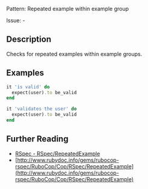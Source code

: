 Pattern: Repeated example within example group

Issue: -

## Description

Checks for repeated examples within example groups.

## Examples

```ruby
it 'is valid' do
  expect(user).to be_valid
end

it 'validates the user' do
  expect(user).to be_valid
end
```

## Further Reading

* [RSpec - RSpec/RepeatedExample](https://rubocop-rspec.readthedocs.io/en/latest/cops_rspec/#rspecrepeatedexample)
* [http://www.rubydoc.info/gems/rubocop-rspec/RuboCop/Cop/RSpec/RepeatedExample](http://www.rubydoc.info/gems/rubocop-rspec/RuboCop/Cop/RSpec/RepeatedExample)
